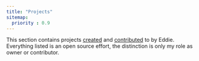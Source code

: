 ```yaml
---
title: "Projects"
sitemap:
  priority : 0.9
---
```

<!--

This page represents the landing page for "projects" section. It is also shown under the homepage header for "projects". It should be therefore relatively short and sweet.

IN the dfault theme, "projects" is divided among "Creations" you authored and "contributions" made to others projects.

-->
<p>This section contains projects <a href="/projects/deployments">created</a> and <a href="/projects/contributions">contributed</a> to by Eddie.  Everything listed is an open source effort, the distinction is only my role as owner or contributor.</p>

